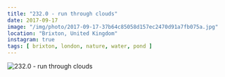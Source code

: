 ```yaml
---
title: "232.0 - run through clouds"
date: 2017-09-17
image: "/img/photo/2017-09-17-37b64c85058d157ec2470d91a7fb075a.jpg"
location: "Brixton, United Kingdom"
instagram: true
tags: [ brixton, london, nature, water, pond ]
---
```


![232.0 - run through clouds](/img/photo/2017-09-17-37b64c85058d157ec2470d91a7fb075a.jpg)
